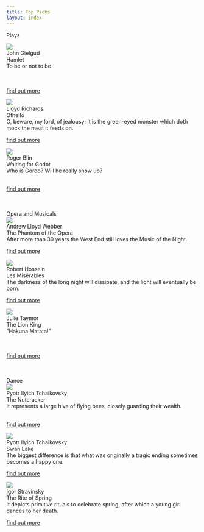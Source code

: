 ```yaml
---
title: Top Picks
layout: index
---
```


Plays<br>
<div id = "gallery">
  <div class="grid_cell">
    <img src="https://upload.wikimedia.org/wikipedia/commons/6/64/Hamlet_%2836280009475%29.jpg" class="gallery_thumb"><br>
    John Gielgud<br>
    Hamlet<br>
    To be or not to be<br>
    <br>
    <br>
    <p class="caption"><a href="http://127.0.0.1:4000/exhibits/plays/Hamlet.html">find out more</a></p>
  </div>


  <div class="grid_cell">    
    <img src="https://upload.wikimedia.org/wikipedia/commons/e/e0/Frederick_Richard_Pickersgill_-_Othello_and_Desdemona.jpg" class="gallery_thumb"><br>
    Lloyd Richards<br>
    Othello<br>
    O, beware, my lord, of jealousy; it is the green-eyed monster which doth mock the meat it feeds on.<br>
    <p class="caption"><a href="http://127.0.0.1:4000/exhibits/plays/Othello.html">find out more</a></p>
  </div>


  <div class="grid_cell">
    <img src="https://upload.wikimedia.org/wikipedia/commons/2/27/Waiting_For_Godot_2016.jpg" class="gallery_thumb"><br>
    Roger Blin<br>
    Waiting for Godot<br>
    Who is Gordo? Will he really show up?<br>
    <br>
    <p class="caption"><a href="http://127.0.0.1:4000/exhibits/plays/waiting%20for%20godot.html">find out more</a></p>
  </div>
</div>
<br>
<br>
Opera and Musicals<br>

<div id = "gallery">
  <div class="grid_cell">
    <img src="https://upload.wikimedia.org/wikipedia/commons/a/a9/The_Phantom_of_the_Opera_Mask.jpg" class="gallery_thumb"><br>
    Andrew Lloyd Webber<br>
    The Phantom of the Opera<br>
    After more than 30 years the West End still loves the Music of the Night.<br>
    <p class="caption"><a href="http://127.0.0.1:4000/exhibits/opera_and_musicals/the_phantom_of_the_opera.html">find out more</a></p>
  </div>


  <div class="grid_cell">
    <img src="https://upload.wikimedia.org/wikipedia/commons/1/13/Les_Miserables_%2829715636001%29.jpg" class="gallery_thumb"><br>
    Robert Hossein<br>
    Les Misérables<br>
    The darkness of the long night will dissipate, and the light will eventually be born.<br>
    <p class="caption"><a href="http://127.0.0.1:4000/exhibits/opera_and_musicals/les_mis%C3%A9rables.html">find out more</a></p>
  </div>


  <div class="grid_cell">
    <img src="https://upload.wikimedia.org/wikipedia/commons/thumb/1/1c/Lyceum_Theatre_-_Wellington_Street%2C_London_-_The_Lion_King_%286447076293%29.jpg/1600px-Lyceum_Theatre_-_Wellington_Street%2C_London_-_The_Lion_King_%286447076293%29.jpg" class="gallery_thumb"><br>
    Julie Taymor<br>
    The Lion King<br>
    "Hakuna Matata!"<br>
    <br>
    <br>
    <p class="caption"><a href="http://127.0.0.1:4000/exhibits/opera_and_musicals/the_lion_king.html">find out more</a></p>
  </div>
</div>
<br>
<br>
Dance<br>

<div id = "gallery">
  <div class="grid_cell">
    <img src="https://upload.wikimedia.org/wikipedia/commons/thumb/0/0c/KC_Ballet_NUTCRACKER_%289344097086%29.jpg/1222px-KC_Ballet_NUTCRACKER_%289344097086%29.jpg" class="gallery_thumb"><br>
    Pyotr Ilyich Tchaikovsky<br>
    The Nutcracker<br>
    It represents a large hive of flying bees, closely guarding their wealth.<br>
    <br>
    <p class="caption"><a href="http://127.0.0.1:4000/exhibits/dance/the_nutcracker.html">find out more</a></p>
  </div>


  <div class="grid_cell">
    <img src="https://upload.wikimedia.org/wikipedia/commons/7/75/%22Swan_lake%22%2C_Ballets_Russes.jpg" class="gallery_thumb"><br>
    Pyotr Ilyich Tchaikovsky<br>
    Swan Lake<br>
    The biggest difference is that what was originally a tragic ending sometimes becomes a happy one.<br>
    <p class="caption"><a href="http://127.0.0.1:4000/exhibits/dance/swan_lake.html">find out more</a></p>
  </div>


  <div class="grid_cell">
    <img src="https://upload.wikimedia.org/wikipedia/commons/6/62/Roerich_Rite_of_Spring.jpg" class="gallery_thumb"><br>
    Igor Stravinsky<br>
    The Rite of Spring<br>
    It depicts primitive rituals to celebrate spring, after which a young girl dances to her death.<br>
    <p class="caption"><a href="http://127.0.0.1:4000/exhibits/dance/the_rite_of_spring.html">find out more</a></p>
  </div>
</div>
